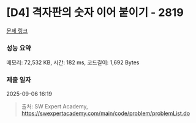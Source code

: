# [D4] 격자판의 숫자 이어 붙이기 - 2819 

[문제 링크](https://swexpertacademy.com/main/code/problem/problemDetail.do?contestProbId=AV7I5fgqEogDFAXB) 

### 성능 요약

메모리: 72,532 KB, 시간: 182 ms, 코드길이: 1,692 Bytes

### 제출 일자

2025-09-06 16:19



> 출처: SW Expert Academy, https://swexpertacademy.com/main/code/problem/problemList.do